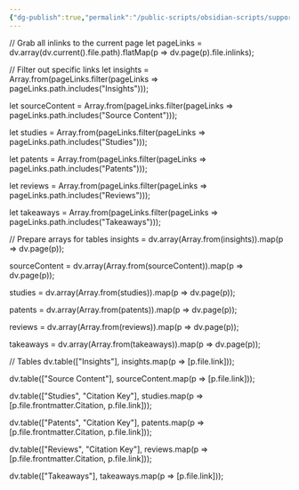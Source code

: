 ```yaml
---
{"dg-publish":true,"permalink":"/public-scripts/obsidian-scripts/supported-items-js/"}
---
```


// Grab all inlinks to the current page
let pageLinks = dv.array(dv.current().file.path).flatMap(p => dv.page(p).file.inlinks);

// Filter out specific links
let insights = Array.from(pageLinks.filter(pageLinks => pageLinks.path.includes("Insights")));

let sourceContent = Array.from(pageLinks.filter(pageLinks => pageLinks.path.includes("Source Content")));

let studies = Array.from(pageLinks.filter(pageLinks => pageLinks.path.includes("Studies")));

let patents = Array.from(pageLinks.filter(pageLinks => pageLinks.path.includes("Patents")));

let reviews = Array.from(pageLinks.filter(pageLinks => pageLinks.path.includes("Reviews")));

let takeaways = Array.from(pageLinks.filter(pageLinks => pageLinks.path.includes("Takeaways")));

// Prepare arrays for tables
insights = dv.array(Array.from(insights)).map(p => dv.page(p));

sourceContent = dv.array(Array.from(sourceContent)).map(p => dv.page(p));

studies = dv.array(Array.from(studies)).map(p => dv.page(p));

patents = dv.array(Array.from(patents)).map(p => dv.page(p));

reviews = dv.array(Array.from(reviews)).map(p => dv.page(p));

takeaways = dv.array(Array.from(takeaways)).map(p => dv.page(p));

// Tables
dv.table(["Insights"], insights.map(p => [p.file.link]));

dv.table(["Source Content"], sourceContent.map(p => [p.file.link]));

dv.table(["Studies", "Citation Key"], studies.map(p => [p.file.frontmatter.Citation, p.file.link]));

dv.table(["Patents", "Citation Key"], patents.map(p => [p.file.frontmatter.Citation, p.file.link]));

dv.table(["Reviews", "Citation Key"], reviews.map(p => [p.file.frontmatter.Citation, p.file.link]));

dv.table(["Takeaways"], takeaways.map(p => [p.file.link]));